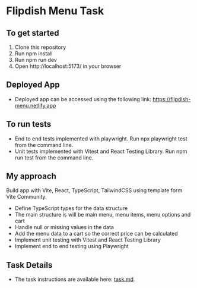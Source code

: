 # Flipdish Menu Task

## To get started
1. Clone this repository
2. Run npm install
3. Run npm run dev
4. Open http://localhost:5173/ in your browser

## Deployed App
* Deployed app can be accessed using the following link:
https://flipdish-menu.netlify.app

## To run tests
* End to end tests implemented with playwright. Run npx playwright test from the command line.
* Unit tests implemented with Vitest and React Testing Library. Run npm run test from the command line.

## My approach
Build app with Vite, React, TypeScript, TailwindCSS using template form Vite Community.

* Define TypeScript types for the data structure
* The main structure is will be main menu, menu items, menu options and cart
* Handle null or missing values in the data
* Add the menu data to a cart so the correct price can be calculated
* Implement unit testing with Vitest and React Testing Library
* Implement end to end testing using Playwright

## Task Details

* The task instructions are available here: [task.md](./task.md).

